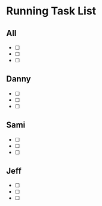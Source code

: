 # Running Task List

## All
*[ ]
*[ ]
*[ ]


## Danny
*[ ]
*[ ]
*[ ]

## Sami
*[ ]
*[ ]
*[ ]

## Jeff
*[ ]
*[ ]
*[ ]

